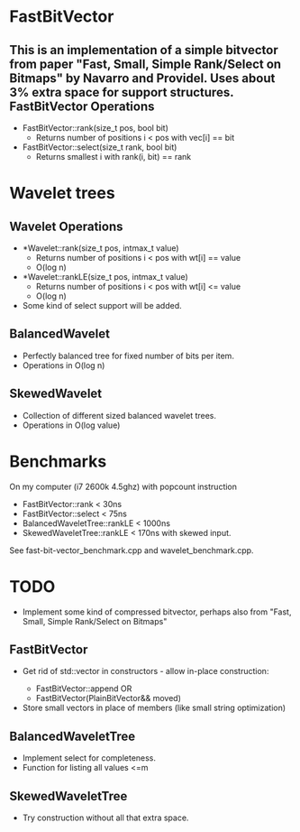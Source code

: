 FastBitVector
====================
This is an implementation of a simple bitvector from paper
"Fast, Small, Simple Rank/Select on Bitmaps" by Navarro and Providel.
Uses about 3% extra space for support structures.
FastBitVector Operations
-----------------------------
- FastBitVector::rank(size_t pos, bool bit)
  * Returns number of positions i < pos with vec[i] == bit
- FastBitVector::select(size_t rank, bool bit)
  * Returns smallest i with rank(i, bit) == rank


Wavelet trees
===========================
Wavelet Operations
-----------------
- \*Wavelet::rank(size_t pos, intmax_t value)
  * Returns number of positions i < pos with wt[i] == value
  * O(log n)
- \*Wavelet::rankLE(size_t pos, intmax_t value)
  * Returns number of positions i < pos with wt[i] <= value
  * O(log n)
- Some kind of select support will be added.

BalancedWavelet
-----------------
- Perfectly balanced tree for fixed number of bits per item.
- Operations in O(log n)

SkewedWavelet
-----------------
- Collection of different sized balanced wavelet trees.
- Operations in O(log value)

Benchmarks
=================
On my computer (i7 2600k 4.5ghz) with popcount instruction
- FastBitVector::rank < 30ns
- FastBitVector::select < 75ns
- BalancedWaveletTree::rankLE < 1000ns
- SkewedWaveletTree::rankLE < 170ns with skewed input.

See fast-bit-vector_benchmark.cpp and wavelet_benchmark.cpp.

TODO
=================
- Implement some kind of compressed bitvector, perhaps also from 
  "Fast, Small, Simple Rank/Select on Bitmaps"

FastBitVector
-------------------
- Get rid of std::vector<bool> in constructors - allow in-place construction:
  * FastBitVector::append OR
  * FastBitVector(PlainBitVector&& moved)
- Store small vectors in place of members (like small string optimization)

BalancedWaveletTree
-------------------
- Implement select for completeness.
- Function for listing all values <=m

SkewedWaveletTree
-------------------
- Try construction without all that extra space.
